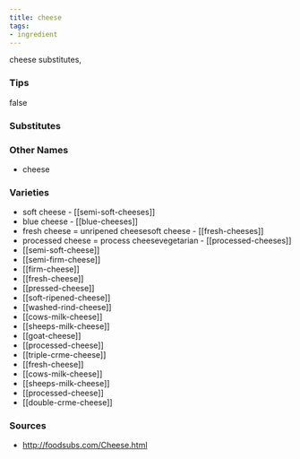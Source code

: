 ```yaml
---
title: cheese
tags:
- ingredient
---
```

cheese substitutes,

### Tips
false

### Substitutes


### Other Names

* cheese

### Varieties

* soft cheese - [[semi-soft-cheeses]]
* blue cheese - [[blue-cheeses]]
* fresh cheese = unripened cheesesoft cheese - [[fresh-cheeses]]
* processed cheese = process cheesevegetarian - [[processed-cheeses]]
* [[semi-soft-cheese]]
* [[semi-firm-cheese]]
* [[firm-cheese]]
* [[fresh-cheese]]
* [[pressed-cheese]]
* [[soft-ripened-cheese]]
* [[washed-rind-cheese]]
* [[cows-milk-cheese]]
* [[sheeps-milk-cheese]]
* [[goat-cheese]]
* [[processed-cheese]]
* [[triple-crme-cheese]]
* [[fresh-cheese]]
* [[cows-milk-cheese]]
* [[sheeps-milk-cheese]]
* [[processed-cheese]]
* [[double-crme-cheese]]

### Sources
* http://foodsubs.com/Cheese.html
